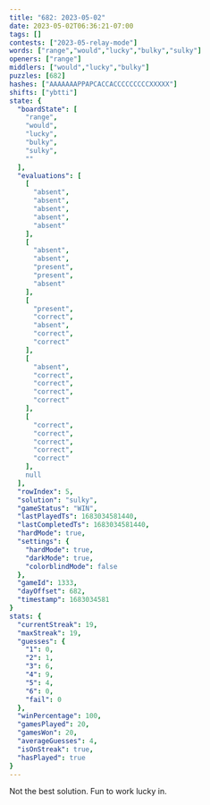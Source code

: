 ```yaml
---
title: "682: 2023-05-02"
date: 2023-05-02T06:36:21-07:00
tags: []
contests: ["2023-05-relay-mode"]
words: ["range","would","lucky","bulky","sulky"]
openers: ["range"]
middlers: ["would","lucky","bulky"]
puzzles: [682]
hashes: ["AAAAAAAPPAPCACCACCCCCCCCCXXXXX"]
shifts: ["ybtti"]
state: {
  "boardState": [
    "range",
    "would",
    "lucky",
    "bulky",
    "sulky",
    ""
  ],
  "evaluations": [
    [
      "absent",
      "absent",
      "absent",
      "absent",
      "absent"
    ],
    [
      "absent",
      "absent",
      "present",
      "present",
      "absent"
    ],
    [
      "present",
      "correct",
      "absent",
      "correct",
      "correct"
    ],
    [
      "absent",
      "correct",
      "correct",
      "correct",
      "correct"
    ],
    [
      "correct",
      "correct",
      "correct",
      "correct",
      "correct"
    ],
    null
  ],
  "rowIndex": 5,
  "solution": "sulky",
  "gameStatus": "WIN",
  "lastPlayedTs": 1683034581440,
  "lastCompletedTs": 1683034581440,
  "hardMode": true,
  "settings": {
    "hardMode": true,
    "darkMode": true,
    "colorblindMode": false
  },
  "gameId": 1333,
  "dayOffset": 682,
  "timestamp": 1683034581
}
stats: {
  "currentStreak": 19,
  "maxStreak": 19,
  "guesses": {
    "1": 0,
    "2": 1,
    "3": 6,
    "4": 9,
    "5": 4,
    "6": 0,
    "fail": 0
  },
  "winPercentage": 100,
  "gamesPlayed": 20,
  "gamesWon": 20,
  "averageGuesses": 4,
  "isOnStreak": true,
  "hasPlayed": true
}
---
```

<!-- more -->
Not the best solution. Fun to work lucky in.
